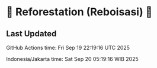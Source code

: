 
# 🌳 Reforestation (Reboisasi) 🌲

## Last Updated

GitHub Actions time: Fri Sep 19 22:19:16 UTC 2025

Indonesia/Jakarta time: Sat Sep 20 05:19:16 WIB 2025
